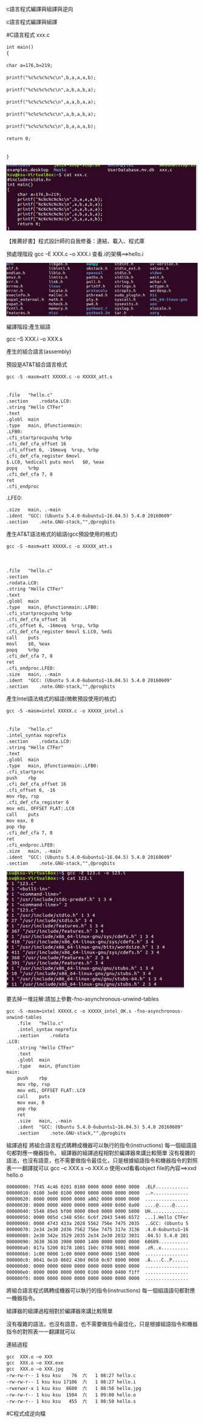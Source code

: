 c語言程式編譯與組譯與逆向

c語言程式編譯與組譯

#C語言程式 xxx.c


    
	int main()
	{   

    char a=176,b=219;
    
    printf("%c%c%c%c%c\n",b,a,a,a,b);
    
    printf("%c%c%c%c%c\n",a,b,a,b,a);
    
    printf("%c%c%c%c%c\n",a,a,b,a,a);
    
    printf("%c%c%c%c%c\n",a,b,a,b,a);
    
    printf("%c%c%c%c%c\n",b,a,a,a,b);
    
    return 0;
    
    
	}



![](https://github.com/ase78920019/assignment/blob/master/picture/c%20language%20reverse%201.PNG)


【推薦好書】程式設計師的自我修養：連結、載入、程式庫

預處理階段
gcc –E XXX.c –o XXX.i
查看.i的架構==>hello.i

![](https://github.com/ase78920019/assignment/blob/master/picture/c%20language%20reverse%202.PNG)


編譯階段:產生組語


gcc –S XXX.i  –o XXX.s


產生的組合語言(assembly)


預設是AT&T組合語言格式

	gcc -S -masm=att XXXXX.c -o XXXXX_att.s


	.file	"hello.c"
	.section	.rodata.LC0:
	.string	"Hello CTFer"
	.text
	.globl	main
	.type	main, @functionmain:
	.LFB0:
	.cfi_startprocpushq	%rbp
	.cfi_def_cfa_offset 16
	.cfi_offset 6, -16movq	%rsp, %rbp
	.cfi_def_cfa_register 6movl	
	$.LC0, %edicall	puts movl	$0, %eax
	popq	%rbp
	.cfi_def_cfa 7, 8
	ret
	.cfi_endproc
.LFE0:


	.size	main, .-main
	.ident	"GCC: (Ubuntu 5.4.0-6ubuntu1~16.04.5) 5.4.0 20160609"
	.section	.note.GNU-stack,"",@progbits
	
	
	
產生AT&T語法格式的組語(gcc預設使用的格式)



	gcc -S -masm=att XXXXX.c -o XXXXX_att.s

	

	.file	"hello.c"
	.section	
	.rodata.LC0:
	.string	"Hello CTFer"
	.text
	.globl	main
	.type	main, @functionmain:.LFB0:
	.cfi_startprocpushq	%rbp
	.cfi_def_cfa_offset 16
	.cfi_offset 6, -16movq	%rsp, %rbp
	.cfi_def_cfa_register 6movl	$.LC0, %edi
	call	puts
	movl	$0, %eax
	popq	%rbp
	.cfi_def_cfa 7, 8
	ret
	.cfi_endproc.LFE0:
	.size	main, .-main
	.ident	"GCC: (Ubuntu 5.4.0-6ubuntu1~16.04.5) 5.4.0 20160609"
	.section	.note.GNU-stack,"",@progbits
	
	
	
產生Intel語法格式的組語(微軟預設使用的格式)


	gcc -S -masm=intel XXXXX.c -o XXXXX_intel.s
	

	.file	"hello.c"
	.intel_syntax noprefix
	.section	.rodata.LC0:
	.string	"Hello CTFer"
	.text
	.globl	main
	.type	main, @functionmain:.LFB0:
	.cfi_startproc
	push	rbp
	.cfi_def_cfa_offset 16
	.cfi_offset 6, -16
	mov	rbp, rsp
	.cfi_def_cfa_register 6
	mov	edi, OFFSET FLAT:.LC0
	call	puts
	mov	eax, 0
	pop	rbp
	.cfi_def_cfa 7, 8
	ret
	.cfi_endproc.LFE0:
	.size	main, .-main
	.ident	"GCC: (Ubuntu 5.4.0-6ubuntu1~16.04.5) 5.4.0 20160609"
	.section	.note.GNU-stack,"",@progbits
	
	
![](https://github.com/ase78920019/assignment/blob/master/picture/c%20language%20reverse%203.PNG)
	
要去掉一堆註解:請加上參數-fno-asynchronous-unwind-tables


	gcc -S -masm=intel XXXXX.c -o XXXXX_intel_OK.s -fno-asynchronous-unwind-tables
		.file	"hello.c"
		.intel_syntax noprefix
		.section	.rodata
	.LC0:
		.string	"Hello CTFer"
		.text
		.globl	main
		.type	main, @function
	main:
		push	rbp
		mov	rbp, rsp
		mov	edi, OFFSET FLAT:.LC0
		call	puts
		mov	eax, 0
		pop	rbp
		ret
		.size	main, .-main
		.ident	"GCC: (Ubuntu 5.4.0-6ubuntu1~16.04.5) 5.4.0 20160609"
		.section	.note.GNU-stack,"",@progbits
組譯過程
將組合語言程式碼轉成機器可以執行的指令(instructions)
每一個組語語句都對應一機器指令。
組譯器的組譯過程相對於編譯器來講比較簡單
沒有複雜的語法，也沒有語意，也不需要做指令最佳化，只是根據組語指令和機器指令的對照表一一翻譯就可以
	gcc –c XXX.s –o XXX.o
使用xxd看看object file的內容==>xxd hello.o

	00000000: 7f45 4c46 0201 0100 0000 0000 0000 0000  .ELF............
	00000010: 0100 3e00 0100 0000 0000 0000 0000 0000  ..>.............
	00000020: 0000 0000 0000 0000 a002 0000 0000 0000  ................
	00000030: 0000 0000 4000 0000 0000 4000 0d00 0a00  ....@.....@.....
	00000040: 5548 89e5 bf00 0000 00e8 0000 0000 b800  UH..............
	00000050: 0000 005d c348 656c 6c6f 2043 5446 6572  ...].Hello CTFer
	00000060: 0000 4743 433a 2028 5562 756e 7475 2035  ..GCC: (Ubuntu 5
	00000070: 2e34 2e30 2d36 7562 756e 7475 317e 3136  .4.0-6ubuntu1~16
	00000080: 2e30 342e 3529 2035 2e34 2e30 2032 3031  .04.5) 5.4.0 201
	00000090: 3630 3630 3900 0000 1400 0000 0000 0000  60609...........
	000000a0: 017a 5200 0178 1001 1b0c 0708 9001 0000  .zR..x..........
	000000b0: 1c00 0000 1c00 0000 0000 0000 1500 0000  ................
	000000c0: 0041 0e10 8602 430d 0650 0c07 0800 0000  .A....C..P......
	000000d0: 0000 0000 0000 0000 0000 0000 0000 0000  ................
	000000e0: 0000 0000 0000 0000 0100 0000 0400 f1ff  ................
	000000f0: 0000 0000 0000 0000 0000 0000 0000 0000  ................


將組合語言程式碼轉成機器可以執行的指令(instructions)
每一個組語語句都對應一機器指令。

組譯器的組譯過程相對於編譯器來講比較簡單

沒有複雜的語法，也沒有語意，也不需要做指令最佳化，只是根據組語指令和機器指令的對照表一一翻譯就可以

連結過程



	gcc  XXX.o –o XXX
	gcc  XXX.o –o XXX.exe
	gcc  XXX.o –o XXX.jpg
	-rw-rw-r-- 1 ksu ksu    76  六   1 08:27 hello.c
	-rw-rw-r-- 1 ksu ksu 17106  六   1 08:27 hello.i
	-rwxrwxr-x 1 ksu ksu  8600  六   1 08:56 hello.jpg
	-rw-rw-r-- 1 ksu ksu  1504  六   1 09:00 hello.o
	-rw-rw-r-- 1 ksu ksu   455  六   1 08:50 hello.s




#C程式成逆向檔
